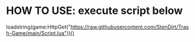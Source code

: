 # HOW TO USE: execute script below
loadstring(game:HttpGet("https://raw.githubusercontent.com/StenDirt/Trash-Game/main/Script.lua"))() 
